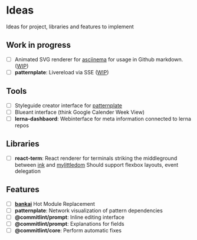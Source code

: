 # Ideas

Ideas for project, libraries and features to implement

## Work in progress

* [ ] Animated SVG renderer for [asciinema](https://github.com/asciinema/asciinema-player) for usage in Github markdown. ([WIP](https://github.com/marionebl/asciicast-to-svg/tree/feat/terminal-sequences))
* [ ] **patternplate**: Livereload via SSE ([WIP](https://github.com/sinnerschrader/patternplate/tree/chore/lernaify))

## Tools

* [ ] Styleguide creator interface for [patternplate](https://github.com/sinnerschrader/patternplate)
* [ ] Blueant interface (think Google Calender Week View)
* [ ] **lerna-dashbaord**: Webinterface for meta information connected to lerna repos

## Libraries

* [ ] **react-term**: React renderer for terminals striking the middleground between [ink](https://github.com/vadimdemedes/ink) and [mylittledom](https://github.com/manaflair/mylittledom) Should support flexbox layouts, event delegation

## Features

* [ ] [**bankai**](https://github.com/yoshuawuyts/bankai/issues/31) Hot Module Replacement
* [ ] **patternplate**: Network visualization of pattern dependencies
* [ ] **@commitlint/prompt**: Inline editing interface
* [ ] **@commitlint/prompt**: Explanations for fields
* [ ] **@commitlint/core**: Perform automatic fixes
